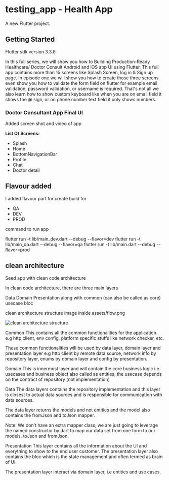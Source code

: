 # testing_app - Health App

A new Flutter project.

## Getting Started
Flutter sdk version 3.3.8


In this full series, we will show you how to Building Production-Ready Healthcare/ Doctor Consult Android and iOS app UI using Flutter. This full app contains more than 15 screens like Splash Screen, log in & Sign up page. In episode one we will show you how to create those three screens even show you how to validate the form field on flutter for example email validation, password validation, or username is required.
That's not all we also learn how to show custom keyboard like when you are on email field it shows the @ sign, or on phone number text field it only shows numbers.

### Doctor Consultant App Final UI

Added screen shot and video of app

**List Of Screens:**

- Splash
- Home
- BottomNavigationBar
- Profile
- Chat
- Doctor detail

## Flavour added
I added flavour part for create build for 
- QA
- DEV
- PROD

command to run app

  flutter run -t lib/main_dev.dart  --debug --flavor=dev
  flutter run -t lib/main_qa.dart  --debug --flavor=qa
  flutter run -t lib/main.dart  --debug --flavor=prod

## clean architecture

Seed app with clean code architecture

In clean code architecture, there are three main layers

Data
Domain
Presentation along with
common (can also be called as core)
usecase
bloc

clean architecture structure image inside assets/flow.png

![clean architecture structure](assets/flow.png)



Common
This contains all the common functionalities for the application. e.g http client, env config, platform specific stuffs like network checker, etc.

These common functionalities will be used by data layer, domain layer and presentation layer e.g http client by remote data source, network info by repository layer, enums by domain layer and config by presentation.

Domain
This is innermost layer and will contain the core business logic i.e. usecases and business object also called as entities, the usecase depends on the contract of repository (not implementation)

Data
The data layers contains the repository implementation and this layer is closest to actual data sources and is responsible for communication with data sources.

The data layer returns the models and not entities and the model also contains the fromJson and toJson mapper.

Note: We don’t have an extra mapper class, we are just going to leverage the named constructor by dart to map our data set from one form to our models. toJson and fromJson.

Presentation
This layer contains all the information about the UI and everything to show to the end user customer. The presentation layer also contains the bloc which is the state management and often termed as brain of UI.

The presentation layer interact via domain layer, i.e entities and use cases.
